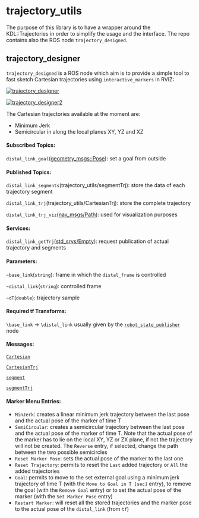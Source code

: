 trajectory_utils
================
The purpose of this library is to have a wrapper around the KDL::Trajectories in order to simplify the usage and the interface.
The repo contains also the ROS node ```trajectory_designed```.

trajectory_designer
-------------------
```trajectory_designed``` is a ROS node which aim is to provide a simple tool to fast sketch Cartesian trajectories using ```interactive_markers``` in RVIZ:

[![trajectory_designer](https://img.youtube.com/vi/HPBwuupm1Fo/0.jpg)](https://www.youtube.com/watch?v=HPBwuupm1Fo)

[![trajectory_designer2](https://img.youtube.com/vi/TLbpvOc6UQA/0.jpg)](https://www.youtube.com/watch?v=TLbpvOc6UQA)

The Cartesian trajectories available at the moment are:
- Minimum Jerk
- Semicircular in along the local planes XY, YZ and XZ

#### Subscribed Topics:
```distal_link_goal```([geometry_msgs::Pose](http://docs.ros.org/api/geometry_msgs/html/msg/Pose.html)): set a goal from outside

#### Published Topics:
```distal_link_segments```(trajectory_utils/segmentTrj): store the data of each trajectory segment

```distal_link_trj```(trajectory_utils/CartesianTrj): store the complete trajectory

```distal_link_trj_viz```([nav_msgs/Path](http://docs.ros.org/api/nav_msgs/html/msg/Path.html)): used for visualization purposes

#### Services:
```distal_link_getTrj```([std_srvs/Empty](http://docs.ros.org/api/std_srvs/html/srv/Empty.html)): request publication of actual trajectory and segments

#### Parameters:
```~base_link```(```string```): frame in which the ```distal_frame``` is controlled

```~distal_link```(```string```): controlled frame

```~dT```(```double```): trajectory sample

#### Required tf Transforms:
```\base_link``` -> ```\distal_link``` usually given by the [```robot_state_publisher```](http://wiki.ros.org/robot_state_publisher) node

#### Messages:
[```Cartesian```](https://github.com/ADVRHumanoids/trajectory_utils/blob/master/msg/Cartesian.msg)

[```CartesianTrj```](https://github.com/ADVRHumanoids/trajectory_utils/blob/master/msg/CartesianTrj.msg)

[```segment```](https://github.com/ADVRHumanoids/trajectory_utils/blob/master/msg/segment.msg)

[```segmentTrj```](https://github.com/ADVRHumanoids/trajectory_utils/blob/master/msg/segmentTrj.msg)

#### Marker Menu Entries:
- ```MinJerk```: creates a linear minimum jerk trajectory between the last pose and the actual pose of the marker of time T
- ```SemiCircular```: creates a semicircular trajectory between the last pose and the actual pose of the marker of time T. Note that the actual pose of the marker has to lie on the local XY, YZ or ZX plane, if not the trajectory will not be created. The ```Reverse``` entry, if selected, change the path between the two possible semicircles
- ```Reset Marker Pose```: sets the actual pose of the marker to the last one
- ```Reset Trajectory```: permits to reset the ```Last``` added trajectory or ```All``` the added trajectories
- ```Goal```: permits to move to the set external goal using a minimum jerk trajectory of time T (with the ```Move to Goal in T [sec]``` entry), to remove the goal (with the ```Remove Goal``` entry) or to set the actual pose of the marker (with the ```Set Marker Pose``` entry)
- ```Restart Marker```: will reset all the stored trajectories and the marker pose to the actual pose of the ```distal_link``` (from ```tf```)
